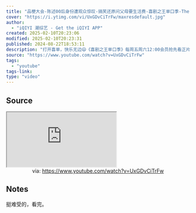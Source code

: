 ```yaml
---
title: "品梗大会-陈述00后身份遭观众惊叹-搞笑还原问父母要生活费-喜剧之王单口季-The-King-of-Stand-up-Comedy-iQIYI精选"
cover: "https://i.ytimg.com/vi/UxGDvCiTrFw/maxresdefault.jpg"
author:
  - "iQIYI 潮综艺 - Get the iQIYI APP"
created: 2025-02-10T20:23:06
modified: 2025-02-10T20:23:31
published: 2024-08-22T18:53:11
description: "打开喜单，快乐无边😄《喜剧之王单口季》每周五周六12:00会员抢先看正片，每周日周一12:00转免正片上线！🔔订阅锁定iQIYI 综艺精选最新最全整片等你看！多语字幕观看敬请登录iQIYI国际版或下载iQIYI国际版APP，还有更多独家资源等着你！▶️观看更多精彩综艺在iQIYI国际版APP：https://s.iq.com/zbght📌找到更多精彩内容在iQIYI国际版网站：http"
source: "https://www.youtube.com/watch?v=UxGDvCiTrFw"
tags:
  - "youtube"
tags-link:
type: "video"
---
```


## Source

<iframe src="https://www.youtube.com/embed/UxGDvCiTrFw" allow="accelerometer; autoplay; clipboard-write; encrypted-media; gyroscope; picture-in-picture; web-share" referrerpolicy="strict-origin-when-cross-origin" allowfullscreen></iframe>
<center>via: <a href='https://www.youtube.com/watch?v=UxGDvCiTrFw' target='_blank' class='external-link'>https://www.youtube.com/watch?v=UxGDvCiTrFw</a></center>

## Notes

挺难受的，看完。
